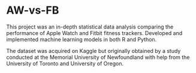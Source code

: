 # AW-vs-FB
This project was an in-depth statistical data analysis comparing the performance of Apple Watch and Fitbit fitness trackers. Developed and implemented machine learning models in both R and Python.

The dataset was acquired on Kaggle but originally obtained by a study conducted at the Memorial University of Newfoundland with help from the University of Toronto and University of Oregon.

